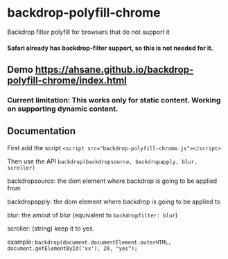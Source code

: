 # backdrop-polyfill-chrome
Backdrop filter polyfill for browsers that do not support it

#### Safari already has backdrop-filter support, so this is not needed for it.

## Demo https://ahsane.github.io/backdrop-polyfill-chrome/index.html

### Current limitation: This works only for static content. Working on supporting dynamic content. 

## Documentation
First add the script
`<script src="backdrop-polyfill-chrome.js"></script>`

Then use the API
`backdrop(backdropsource, backdropapply, blur, scroller)`

backdropsource: the dom element where backdrop is going to be applied from

backdropapply: the dom element where backdrop is going to be applied to

blur: the amout of blur (equivalent to `backdropfilter: blur`)

scroller: (string) keep it to yes.

example: `backdrop(document.documentElement.outerHTML, document.getElementById('xx'), 20, "yes");`
